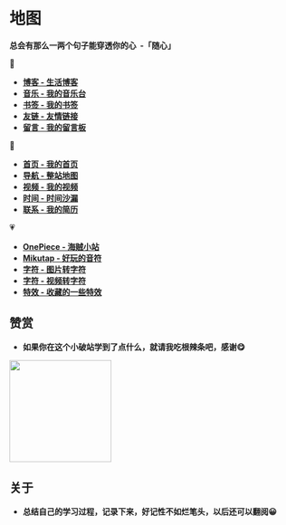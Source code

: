 # 地图

<!-- https://github.com/markdown-it/markdown-it-emoji/blob/master/lib/data/full.json -->

<!-- <div id="aplayer-2020-07-03"></div>

<style>#aplayer-2020-07-03{max-width:666px;}</style>
<script>$(function(){$.ajax({url:"https://api.i-meto.com/meting/api?server=netease&type=song&id=150361",success:function(e){var a=new APlayer({element:document.getElementById("aplayer-2020-07-03"),showlrc:3,theme:"#4d4d4d",music:e[0]});window.aplayers||(window.aplayers=[]),window.aplayers.push(a)}})})</script> -->

<b id="hitokoto"><span id="title">总会有那么一两个句子能穿透你的心</span>&nbsp;&nbsp;-「<span id="author">随心</span>」</b>

<!-- <script>var data=['不管多么痛苦，都不要逃往轻松的一边','如果生活还没能改变你，那你已经失败了','每天看着励志的语录却过着颓废的人生'];var randomIndex=0;var i=0;var timer=0;var str="";function randomText(){i=0;str=data[randomIndex];let index=Math.floor(data.length*Math.random());while(randomIndex===index){index=Math.floor(data.length*Math.random())}randomIndex=index}function typing(){if(i<=str.length){if(i===str.length){document.getElementById('title').innerHTML=str.slice(0,i++)}else{document.getElementById('title').innerHTML=str.slice(0,i++)+'_'}timer=setTimeout(function(){typing()},150)}else{clearTimeout(timer);setTimeout(function(){clearTitle()},1500)}}function clearTitle(){if(i>=0){document.getElementById('title').innerHTML=str.slice(0,i--)+'_';timer=setTimeout(function(){clearTitle()},50)}else{clearTimeout(timer);start()}}function start(){try{var ajax=new XMLHttpRequest();if(window.XMLHttpRequest){ajax=new XMLHttpRequest()}else{ajax=new ActiveXObject('Microsoft.XMLHTTP')}ajax.open('get',"https://v1.hitokoto.cn",true);ajax.send();ajax.onreadystatechange=function(){if(ajax.readyState==4&&ajax.status==200){var text=JSON.parse(ajax.responseText);i=0;str=text.hitokoto;document.getElementById('author').innerHTML=text.from;typing()}}}catch(err){document.getElementById('author').innerHTML='随心';randomIndex=Math.floor(data.length*Math.random());randomText();typing()}}start();</script> -->

:eyes:

<ul>
    <li><a href="https://blog.dolyw.com" target="_blank" rel="noopener noreferrer"><b>博客 - 生活博客</b></a></li>
    <li><a href="https://res.dolyw.com" target="_blank" rel="noopener noreferrer"><b>音乐 - 我的音乐台</b></a></li>
    <li><a href="https://mark.dolyw.com" target="_blank" rel="noopener noreferrer"><b>书签 - 我的书签</b></a></li>
    <li><a href="https://friend.dolyw.com" target="_blank" rel="noopener noreferrer"><b>友链 - 友情链接</b></a></li>
    <li><a href="https://msg.dolyw.com" target="_blank" rel="noopener noreferrer"><b>留言 - 我的留言板</b></a></li>
</ul>

:speech_balloon:

<ul>
    <li><a href="https://dolyw.com" target="_blank" rel="noopener noreferrer"><b>首页 - 我的首页</b></a></li>
    <li><a href="https://map.dolyw.com" target="_blank" rel="noopener noreferrer"><b>导航 - 整站地图</b></a></li>
    <li><a href="https://lis.dolyw.com" target="_blank" rel="noopener noreferrer"><b>视频 - 我的视频</b></a></li>
    <li><a href="https://time.dolyw.com" target="_blank" rel="noopener noreferrer"><b>时间 - 时间沙漏</b></a></li>
    <li><a href="https://cv.dolyw.com" target="_blank" rel="noopener noreferrer"><b>联系 - 我的简历</b></a></li>
</ul>

:heartpulse:

<ul>
    <li><a href="https://one.dolyw.com" target="_blank" rel="noopener noreferrer"><b>OnePiece - 海贼小站</b></a></li>
    <li><a href="https://mikutap.dolyw.com" target="_blank" rel="noopener noreferrer"><b>Mikutap - 好玩的音符</b></a></li>
    <li><a href="https://char.dolyw.com/pic.html" target="_blank" rel="noopener noreferrer"><b>字符 - 图片转字符</b></a></li>
    <li><a href="https://char.dolyw.com/video.html" target="_blank" rel="noopener noreferrer"><b>字符 - 视频转字符</b></a></li>
    <li><a href="https://text.dolyw.com" target="_blank" rel="noopener noreferrer"><b>特效 - 收藏的一些特效</b></a></li>
</ul>

## 赞赏

* **如果你在这个小破站学到了点什么，就请我吃根辣条吧，感谢:yum:**

<img src="https://cdn.jsdelivr.net/gh/wliduo/CDN@master/feed/pay.png" height="180"></img>
<!-- <center class="half">
    <img src="https://cdn.jsdelivr.net/gh/wliduo/CDN@master/feed/pay.png" height="180"></img>
</center> -->

## 关于

* **总结自己的学习过程，记录下来，好记性不如烂笔头，以后还可以翻阅:grinning:**